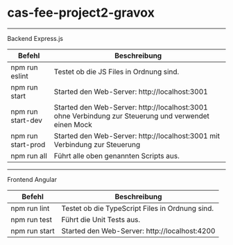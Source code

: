# cas-fee-project2-gravox
---

Backend Express.js

| Befehl  |  Beschreibung |	
|---|---|
| npm run eslint     |  Testet ob die JS Files in Ordnung sind.                                                               |	
| npm run start      |  Started den Web-Server: http://localhost:3001                                                         |	
| npm run start-dev  |  Started den Web-Server: http://localhost:3001 ohne Verbindung zur Steuerung und verwendet einen Mock  |	
| npm run start-prod |  Started den Web-Server: http://localhost:3001 mit Verbindung zur Steuerung                            |	
| npm run all        |  Führt alle oben genannten Scripts aus.                                                                |	

---
Frontend Angular

| Befehl  |  Beschreibung |	
|---|---|
| npm run lint   |  Testet ob die TypeScript Files in Ordnung sind. |	
| npm run test   |  Führt die Unit Tests aus.                       |	
| npm run start  |  Started den Web-Server: http://localhost:4200   |	

